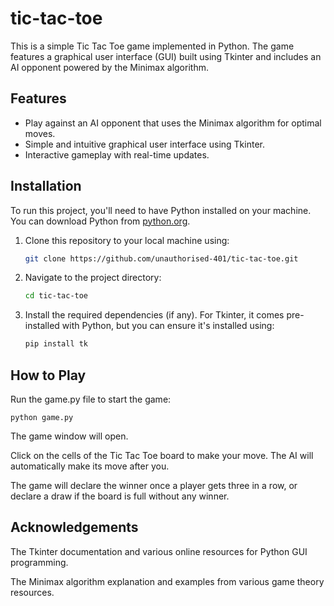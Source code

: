 # tic-tac-toe
This is a simple Tic Tac Toe game implemented in Python. The game features a graphical user interface (GUI) built using Tkinter and includes an AI opponent powered by the Minimax algorithm.

## Features

- Play against an AI opponent that uses the Minimax algorithm for optimal moves.
- Simple and intuitive graphical user interface using Tkinter.
- Interactive gameplay with real-time updates.

## Installation

To run this project, you'll need to have Python installed on your machine. You can download Python from [python.org](https://www.python.org/).

1. Clone this repository to your local machine using:
   ```bash
   git clone https://github.com/unauthorised-401/tic-tac-toe.git
   ```
2. Navigate to the project directory:
    ```bash
    cd tic-tac-toe
3. Install the required dependencies (if any). For Tkinter, it comes pre-installed with Python, but you can ensure it's installed using:
    ```bash
    pip install tk

## How to Play

Run the game.py file to start the game:

    python game.py
    
The game window will open.

Click on the cells of the Tic Tac Toe board to make your move. The AI will automatically make its move after you.

The game will declare the winner once a player gets three in a row, or declare a draw if the board is full without any winner.

## Acknowledgements

The Tkinter documentation and various online resources for Python GUI programming.

The Minimax algorithm explanation and examples from various game theory resources.
